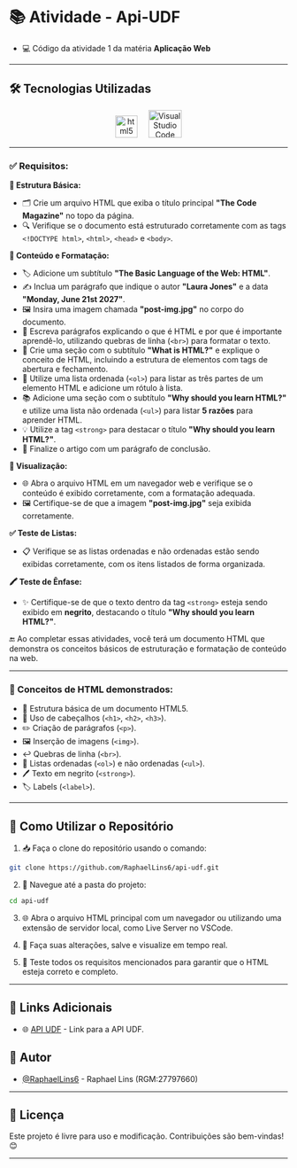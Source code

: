 # 📚 Atividade - Api-UDF

- 💻 Código da atividade 1 da matéria **Aplicação Web**

---

## 🛠️ Tecnologias Utilizadas

<p align="center"> 
<img src="https://cdn.jsdelivr.net/gh/devicons/devicon/icons/html5/html5-original.svg" height="40" alt="html5 logo"/>
<img width="12" />
<img src="https://upload.wikimedia.org/wikipedia/commons/thumb/9/9a/Visual_Studio_Code_1.35_icon.svg/2048px-Visual_Studio_Code_1.35_icon.svg.png" alt="Visual Studio Code" width="60" height="50"/> 

---

### ✅ Requisitos:

**🧱 Estrutura Básica:**

- 🗂️ Crie um arquivo HTML que exiba o título principal **"The Code Magazine"** no topo da página.
- 🔍 Verifique se o documento está estruturado corretamente com as tags `<!DOCTYPE html>`, `<html>`, `<head>` e `<body>`.

**📝 Conteúdo e Formatação:**

- 🏷️ Adicione um subtítulo **"The Basic Language of the Web: HTML"**.
- ✍️ Inclua um parágrafo que indique o autor **"Laura Jones"** e a data **"Monday, June 21st 2027"**.
- 🖼️ Insira uma imagem chamada **"post-img.jpg"** no corpo do documento.
- 📄 Escreva parágrafos explicando o que é HTML e por que é importante aprendê-lo, utilizando quebras de linha (`<br>`) para formatar o texto.
- 🧩 Crie uma seção com o subtítulo **"What is HTML?"** e explique o conceito de HTML, incluindo a estrutura de elementos com tags de abertura e fechamento.
- 🧾 Utilize uma lista ordenada (`<ol>`) para listar as três partes de um elemento HTML e adicione um rótulo à lista.
- 📚 Adicione uma seção com o subtítulo **"Why should you learn HTML?"** e utilize uma lista não ordenada (`<ul>`) para listar **5 razões** para aprender HTML.
- 💡 Utilize a tag `<strong>` para destacar o título **"Why should you learn HTML?"**.
- 🧾 Finalize o artigo com um parágrafo de conclusão.

**👀 Visualização:**

- 🌐 Abra o arquivo HTML em um navegador web e verifique se o conteúdo é exibido corretamente, com a formatação adequada.
- 🖼️ Certifique-se de que a imagem **"post-img.jpg"** seja exibida corretamente.

**✅ Teste de Listas:**

- 📋 Verifique se as listas ordenadas e não ordenadas estão sendo exibidas corretamente, com os itens listados de forma organizada.

**🖍️ Teste de Ênfase:**

- ✨ Certifique-se de que o texto dentro da tag `<strong>` esteja sendo exibido em **negrito**, destacando o título **"Why should you learn HTML?"**.

🔚 Ao completar essas atividades, você terá um documento HTML que demonstra os conceitos básicos de estruturação e formatação de conteúdo na web.

---

### 🧠 Conceitos de HTML demonstrados:

* 📄 Estrutura básica de um documento HTML5.
* 🧱 Uso de cabeçalhos (`<h1>`, `<h2>`, `<h3>`).
* ✏️ Criação de parágrafos (`<p>`).
* 🖼️ Inserção de imagens (`<img>`).
* ↩️ Quebras de linha (`<br>`).
* 🔢 Listas ordenadas (`<ol>`) e não ordenadas (`<ul>`).
* 🖊️ Texto em negrito (`<strong>`).
* 🏷️ Labels (`<label>`).

---

## 🚀 Como Utilizar o Repositório

1. 📥 Faça o clone do repositório usando o comando:
```bash
git clone https://github.com/RaphaelLins6/api-udf.git
```
2. 📂 Navegue até a pasta do projeto:

```bash
cd api-udf
```
3. 🌐 Abra o arquivo HTML principal com um navegador ou utilizando uma extensão de servidor local, como Live Server no VSCode.

4. 🔧 Faça suas alterações, salve e visualize em tempo real.

5. 🧪 Teste todos os requisitos mencionados para garantir que o HTML esteja correto e completo.

---

## 🔗 Links Adicionais

* 🌐 [API UDF](https://raphaellins6.github.io/api-udf/) - Link para a API UDF.

## 👤 Autor

- [@RaphaelLins6](https://www.github.com/RaphaelLins6) - Raphael Lins (RGM:27797660)

---

## 📜 Licença

Este projeto é livre para uso e modificação. Contribuições são bem-vindas! 😊

---